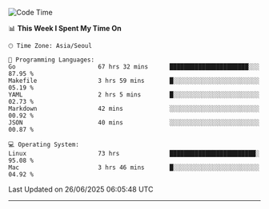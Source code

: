 <!---
[![JS's LinkedIn](https://img.shields.io/badge/LinkedIn-blue?style=for-the-badge&logo=linkedin)](https://www.linkedin.com/in/jaeseung-lee-5a2a32139/) 
[![JS's Notion](https://img.shields.io/badge/Notion-black?style=for-the-badge&logo=notion)](https://bit.ly/ljswiki1) <br><br>
-->
<!-- ![JS's GitHub stats](https://github-readme-stats-lemon-five.vercel.app/api?username=tkxkd0159&hide=contribs,prs,stars,issues&show_icons=true&theme=react&include_all_commits=true)   -->
<!-- ![Top Langs](https://github-readme-stats-lemon-five.vercel.app/api/top-langs/?username=tkxkd0159&layout=compact&hide=jupyter%20notebook,scss,html,css&langs_count=10)  -->


<!--START_SECTION:waka-->
![Code Time](http://img.shields.io/badge/Code%20Time-3%2C894%20hrs%2058%20mins-blue)

📊 **This Week I Spent My Time On** 

```text
🕑︎ Time Zone: Asia/Seoul

💬 Programming Languages: 
Go                       67 hrs 32 mins      ██████████████████████░░░   87.95 % 
Makefile                 3 hrs 59 mins       █░░░░░░░░░░░░░░░░░░░░░░░░   05.19 % 
YAML                     2 hrs 5 mins        █░░░░░░░░░░░░░░░░░░░░░░░░   02.73 % 
Markdown                 42 mins             ░░░░░░░░░░░░░░░░░░░░░░░░░   00.92 % 
JSON                     40 mins             ░░░░░░░░░░░░░░░░░░░░░░░░░   00.87 % 

💻 Operating System: 
Linux                    73 hrs              ████████████████████████░   95.08 % 
Mac                      3 hrs 46 mins       █░░░░░░░░░░░░░░░░░░░░░░░░   04.92 % 
```


 Last Updated on 26/06/2025 06:05:48 UTC
<!--END_SECTION:waka-->

---
<!---
<a href="https://github.com/tkxkd0159/books">
  <img align="center" src="https://github-readme-stats-lemon-five.vercel.app/api/pin/?username=tkxkd0159&repo=books&theme=react" />
</a>
-->

<!---
- 🔭 I’m currently working on ...
- 🌱 I’m currently learning blockchain and distributed network
- 👯 I’m looking to collaborate on ...
- 🤔 I’m looking for help with ...
- 💬 Ask me about ...
- 📫 How to reach me: ...
- 😄 Pronouns: ...
- ⚡ Fun fact: ...
-->
